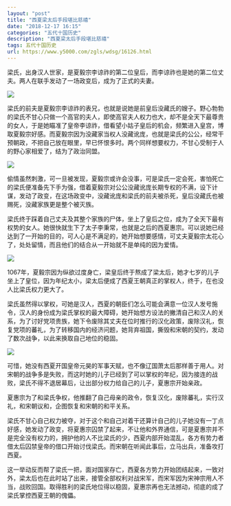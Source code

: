 ```yaml
---
layout: "post"
title: "西夏梁太后手段堪比慈禧"
date: "2018-12-17 16:15"
categories: "五代十国历史"
description: "西夏梁太后手段堪比慈禧"
tags: 五代十国历史
url: https://www.y5000.com/zgls/wdsg/16126.html
---
```






梁氏，出身汉人世家，是夏毅宗李谅祚的第二位皇后，而李谅祚也是她的第二位丈夫。两人在联手发动了一场政变后，成为了正式的夫妻。

![](https://img.y5000.com/uploads/allimg/170307/8-1F30F91R6228.jpg)

梁氏的前夫是夏毅宗李谅祚的表兄，也就是说她是前皇后没藏氏的嫂子。野心勃勃的梁氏不甘心只做一个高官的夫人，即使高官夫人权力也大，却不是全天下最尊贵的女人，于是她瞄准了皇帝李谅祚，借看望小姑子皇后的机会，频繁进入皇宫，博取夏毅宗好感。而夏毅宗因为没藏家当权人没藏讹庞，也就是梁氏的公公，经常干预朝政，不把自己放在眼里，早已怀恨多时。两个同样想要权力，不甘心受制于人的野心家相爱了，结为了政治同盟。

![](https://img.y5000.com/uploads/allimg/170307/8-1F30F91J9205.jpg)

偷情虽然刺激，可一旦被发现，夏毅宗或许会没事，可是梁氏一定会死，害怕死亡的梁氏便准备先下手为强，借着夏毅宗对公公没藏讹庞长期专权的不满，设下计谋，发动了政变，在这场政变中，没藏讹庞和梁氏的前夫被杀死，皇后没藏氏也被赐死，没藏家族更是整个被灭族。

梁氏终于踩着自己丈夫及其整个家族的尸体，坐上了皇后之位，成为了全天下最有权势的女人。她很快就生下了太子李秉常，也就是之后的西夏惠宗。可以说她已经达到了一开始的目的，可人心是不满足的，她开始想要感情，可丈夫夏毅宗太花心了，处处留情，而且他们的结合从一开始就不是单纯的因为爱情。

![](https://img.y5000.com/uploads/allimg/170307/8-1F30F91I9435.jpg)

1067年，夏毅宗因为纵欲过度身亡，梁皇后终于熬成了梁太后，她才七岁的儿子坐上了皇位，因为年纪太小，梁太后便成了西夏王朝真正的掌权人，终于，在也没人比梁氏权力更大了。

梁氏虽然得以掌权，可她是汉人，西夏的朝臣们怎么可能会满意一位汉人发号施令，汉人的身份成为梁氏掌权的最大障碍，她开始想方设法的撇清自己和汉人的关系，为了讨好党项贵族，她下令废除其丈夫在位时推行的汉化政策，废除汉礼，恢复党项的蕃礼，为了转移国内的经济问题，她背弃祖国，撕毁和宋朝的契约，发动了数次战争，以此来换取自己地位的稳固。

![](https://img.y5000.com/uploads/allimg/170307/8-1F30F91I1252.jpg)

可惜，她没有西夏开国皇帝元昊的军事天赋，也不像辽国萧太后那样善于用人。对宋朝的战争多是失败，而这时她的儿子已经到了可以掌权的年纪，因为接连的战败，梁氏不得不退居幕后，让出部分权力给自己的儿子，夏惠宗开始亲政。

夏惠宗为了和梁氏争权，他推翻了自己母亲的政令，恢复汉化，废除蕃礼，实行汉礼，和宋朝议和，企图恢复和宋朝的和平关系。

梁氏不甘心自己权力被夺，对于这个和自己对着干还算计自己的儿子她没有一丁点好感，她发动了政变，将夏惠宗囚禁了起来，不让他和外界通信，可是夏惠宗并不是完全没有权力的，拥护他的人不比梁氏的少，西夏内部开始混乱，各方有势力者借太后囚禁皇帝的借口开始讨伐梁氏。而宋朝在听闻此事后，立马出兵，准备攻打西夏。

这一举动反而帮了梁氏一把，面对国家存亡，西夏各方势力开始团结起来，一致对外，梁太后也在此时站了出来，接管全部权利对战宋军，而宋军因为宋神宗用人不当，战败回国。取得胜利的梁氏地位得以稳固，夏惠宗再也无法撼动，彻底的成了梁氏掌控西夏王朝的傀儡。
